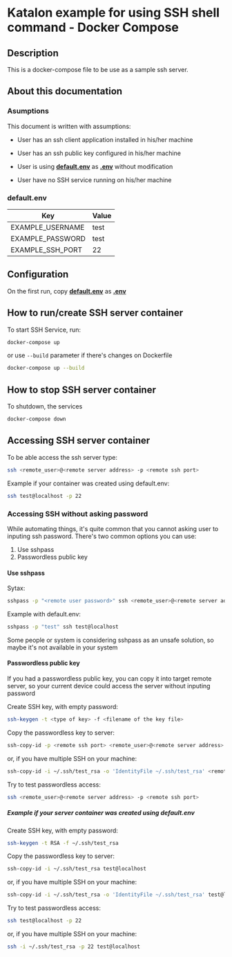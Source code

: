 # Katalon example for using SSH shell command - Docker Compose

## Description

This is a docker-compose file to be use as a sample ssh server.

## About this documentation

### Asumptions

This document is written with assumptions:

- User has an ssh client application installed in his/her machine

- User has an ssh public key configured in his/her machine

- User is using **[default.env](./default.env)** as **[.env](./.env)** without modification

- User have no SSH service running on his/her machine

### default.env

Key              | Value
-----------------|------
EXAMPLE_USERNAME | test
EXAMPLE_PASSWORD | test
EXAMPLE_SSH_PORT | 22

## Configuration

On the first run, copy **[default.env](./default.env)** as **[.env](./.env)**

## How to run/create SSH server container

To start SSH Service, run:

```bash
docker-compose up
```

or use `--build` parameter if there's changes on Dockerfile

```bash
docker-compose up --build
```

## How to stop SSH server container

To shutdown, the services

```bash
docker-compose down
```

## Accessing SSH server container

To be able access the ssh server type:

```bash
ssh <remote_user>@<remote server address> -p <remote ssh port>
```

Example if your container was created using default.env:

```bash
ssh test@localhost -p 22
```

### Accessing SSH without asking password

While automating things, it's quite common that you cannot asking user to inputing ssh password. There's two common options you can use:

1. Use sshpass
2. Passwordless public key

#### Use sshpass

Sytax:

```bash
sshpass -p "<remote user password>" ssh <remote_user>@<remote server address> -p <remote ssh port>
```

Example with default.env:

```bash
sshpass -p "test" ssh test@localhost
```

Some people or system is considering sshpass as an unsafe solution, so maybe it's not available in your system

#### Passwordless public key

If you had a passwordless public key, you can copy it into target remote server, so your current device could access the server without inputing password

Create SSH key, with empty password:

```bash
ssh-keygen -t <type of key> -f <filename of the key file>
```

Copy the passwordless key to server:

```bash
ssh-copy-id -p <remote ssh port> <remote_user>@<remote server address>
```

or, if you have multiple SSH on your machine:

```bash
ssh-copy-id -i ~/.ssh/test_rsa -o 'IdentityFile ~/.ssh/test_rsa' <remote_user>@<remote server address
```

Try to test passwordless access:

```bash
ssh <remote_user>@<remote server address> -p <remote ssh port>
```

##### Example if your server container was created using default.env

Create SSH key, with empty password:

```bash
ssh-keygen -t RSA -f ~/.ssh/test_rsa
```

Copy the passwordless key to server:

```bash
ssh-copy-id -i ~/.ssh/test_rsa test@localhost
```

or, if you have multiple SSH on your machine:

```bash
ssh-copy-id -i ~/.ssh/test_rsa -o 'IdentityFile ~/.ssh/test_rsa' test@localhost
```

Try to test passwordless access:

```bash
ssh test@localhost -p 22
```

or, if you have multiple SSH on your machine:

```bash
ssh -i ~/.ssh/test_rsa -p 22 test@localhost
```
